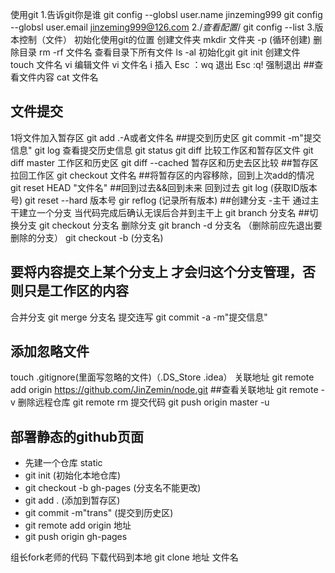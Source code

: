 使用git
1.告诉git你是谁
git  config  --globsl user.name  jinzeming999
git  config  --globsl user.email jinzeming999@126.com
2./*查看配置*/
git config --list
3.版本控制（文件）
 初始化使用git的位置
 创建文件夹 mkdir 文件夹 -p  (循环创建)
 删除目录
 rm -rf 文件名
 查看目录下所有文件
 ls -al
 初始化git
 git init
 创建文件
 touch 文件名
 vi 编辑文件
 vi 文件名
 i 插入
 Esc ：wq 退出
 Esc :q! 强制退出
 ##查看文件内容
 cat 文件名
 ##  文件提交
 1将文件加入暂存区
 git add .-A或者文件名
 ##提交到历史区
 git commit -m"提交信息"
 git log 查看提交历史信息
 git status
 git  diff  比较工作区和暂存区文件
 git  diff master 工作区和历史区
 git diff --cached  暂存区和历史去区比较
 ##暂存区拉回工作区
 git checkout 文件名
 ##将暂存区的内容移除，回到上次add的情况
 git reset HEAD "文件名"
##回到过去&&回到未来
回到过去 git log (获取ID版本号)
git reset --hard 版本号
gir reflog (记录所有版本)
##创建分支
-主干 通过主干建立一个分支  当代码完成后确认无误后合并到主干上
git branch 分支名
##切换分支
git checkout 分支名
删除分支
git branch -d 分支名 （删除前应先退出要删除的分支）
git checkout -b (分支名)
## 要将内容提交上某个分支上 才会归这个分支管理，否则只是工作区的内容
合并分支
git merge 分支名
提交连写
git commit -a -m"提交信息"
##  添加忽略文件
touch .gitignore(里面写忽略的文件)（.DS_Store .idea）
关联地址
git remote add origin https://github.com/JinZemin/node.git
##查看关联地址
git remote -v
删除远程仓库
git remote rm
提交代码
git push origin master -u
## 部署静态的github页面
- 先建一个仓库 static
- git init (初始化本地仓库)
- git checkout -b gh-pages (分支名不能更改)
- git add . (添加到暂存区)
- git commit -m"trans" (提交到历史区)
- git remote add origin 地址
- git push origin gh-pages


组长fork老师的代码
下载代码到本地
git clone 地址  文件名
